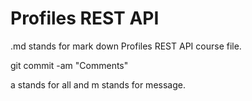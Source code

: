 # Profiles REST API

.md stands for mark down
Profiles REST API course file.

git commit -am "Comments"

a stands for all and m stands for message.
